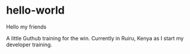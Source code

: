 # hello-world
Hello my friends

A little Guthub training for the win.
Currently in Ruiru, Kenya as I start my developer training.
